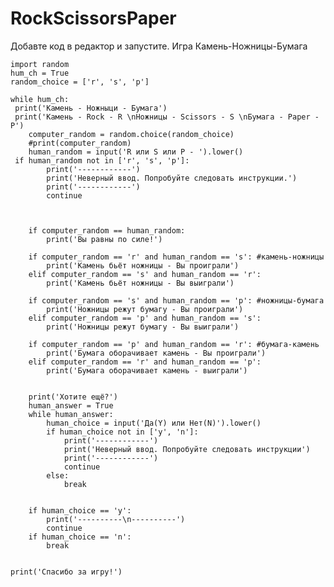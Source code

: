 # RockScissorsPaper
Добавте код в редактор и запустите. Игра Камень-Ножницы-Бумага

	import random
	hum_ch = True
	random_choice = ['r', 's', 'p']

	while hum_ch:
   	 print('Камень - Ножныци - Бумага')
   	 print('Камень - Rock - R \nНожницы - Scissors - S \nБумага - Paper - P')
    	computer_random = random.choice(random_choice)
    	#print(computer_random)
    	human_random = input('R или S или P - ').lower()
   	 if human_random not in ['r', 's', 'p']:
        	print('------------')
        	print('Неверный ввод. Попробуйте следовать инструкции.')
        	print('------------')
        	continue
    
    
    
    	if computer_random == human_random:
        	print('Вы равны по силе!')
    
    	if computer_random == 'r' and human_random == 's': #камень-ножницы
        	print('Камень бьёт ножницы - Вы проиграли')
    	elif computer_random == 's' and human_random == 'r':
        	print('Камень бьёт ножницы - Вы выиграли')
   
    	if computer_random == 's' and human_random == 'p': #ножницы-бумага
        	print('Ножницы режут бумагу - Вы проиграли')
    	elif computer_random == 'p' and human_random == 's':
        	print('Ножницы режут бумагу - Вы выиграли')
    
    	if computer_random == 'p' and human_random == 'r': #бумага-камень
        	print('Бумага оборачивает камень - Вы проиграли')
    	elif computer_random == 'r' and human_random == 'p':
        	print('Бумага оборачивает камень - выиграли')
    
    
    	print('Хотите ещё?')
    	human_answer = True
    	while human_answer:
        	human_choice = input('Да(Y) или Нет(N)').lower()
        	if human_choice not in ['y', 'n']:
            	print('------------')
            	print('Неверный ввод. Попробуйте следовать инструкции')
            	print('------------')
            	continue
        	else:
            	break
    
    
    	if human_choice == 'y':
        	print('----------\n----------')
        	continue
    	if human_choice == 'n':
        	break

        
	print('Спасибо за игру!')
    
